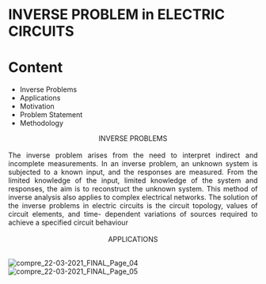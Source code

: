 # INVERSE PROBLEM in ELECTRIC CIRCUITS
  # Content
- Inverse Problems
- Applications
- Motivation
- Problem Statement
- Methodology

<div align="center">
  INVERSE PROBLEMS<br><br>
</div>
<div align="justify">
  The inverse problem arises from the need to interpret indirect and incomplete measurements. In an inverse problem, an unknown system is subjected to a known input, and the responses are measured. From the limited knowledge of the input, limited knowledge of the system and responses, the aim is to reconstruct the unknown system. This method of inverse analysis also applies to complex electrical networks. The solution of the inverse problems in electric circuits is the circuit topology, values of circuit elements, and time- dependent variations of sources required to achieve a specified circuit behaviour<br><br>
</div>
<div align="center">
  APPLICATIONS<br><br>
</div>
<div align="justify">
  
  ![compre_22-03-2021_FINAL_Page_04](https://github.com/ShivanB/Shivan-Biradar/blob/master/assets/img/compre_22-03-2021_FINAL_Page_04.jpg)
  ![compre_22-03-2021_FINAL_Page_05](https://github.com/ShivanB/Shivan-Biradar/blob/master/assets/img/compre_22-03-2021_FINAL_Page_05.jpg)
  
  
  </div>
